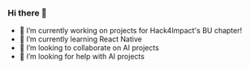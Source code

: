### Hi there 👋

- 🔭 I’m currently working on projects for Hack4Impact's BU chapter!
- 🌱 I’m currently learning React Native
- 👯 I’m looking to collaborate on AI projects
- 🤔 I’m looking for help with AI projects
